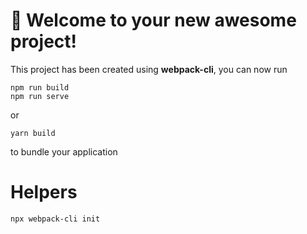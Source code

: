 # 🚀 Welcome to your new awesome project!

This project has been created using **webpack-cli**, you can now run

```
npm run build
npm run serve
```

or

```
yarn build
```

to bundle your application

# Helpers
```
npx webpack-cli init
```